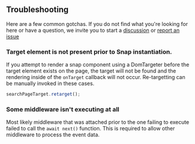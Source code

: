 ## Troubleshooting

Here are a few common gotchas. If you do not find what you're looking for here or have a question, we invite you to start a [discussion](https://github.com/searchspring/snap/discussions) or [report an issue](https://github.com/searchspring/snap/issues)

### Target element is not present prior to Snap instantiation.
If you attempt to render a snap component using a DomTargeter before the target element exists on the page, the target will not be found and the rendering inside of the `onTarget` callback will not occur. Re-targetting can be manually invoked in these cases. 

```typescript
searchPageTarget.retarget();
```

### Some middleware isn't executing at all
Most likely middleware that was attached prior to the one failing to execute failed to call the `await next()` function. This is required to allow other middleware to process the event data.